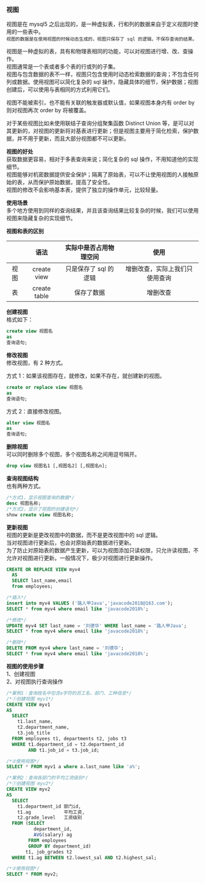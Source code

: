 
### 视图
视图是在 mysql5 之后出现的，是一种虚拟表，行和列的数据来自于定义视图时使用的一些表中。   
`视图的数据是在使用视图的时候动态生成的，视图只保存了 sql 的逻辑，不保存查询的结果。`

视图是一种虚拟的表，具有和物理表相同的功能，可以对视图进行增、改、查操作。  
视图通常是一个表或者多个表的行或列的子集。  
视图与包含数据的表不一样，视图只包含使用时动态检索数据的查询；不包含任何列或数据。使用视图可以简化复杂的 sql 操作，隐藏具体的细节，保护数据；视图创建后，可以使用与表相同的方式利用它们。  

视图不能被索引，也不能有关联的触发器或默认值，如果视图本身内有 order by 则对视图再次 order by 将被覆盖。  

对于某些视图比如未使用联结子查询分组聚集函数 Distinct Union 等，是可以对其更新的，对视图的更新将对基表进行更新；但是视图主要用于简化检索，保护数据，并不用于更新，而且大部分视图都不可以更新。  

**视图的好处**  
获取数据更容易，相对于多表查询来说；简化复杂的 sql 操作，不用知道他的实现细节。  
视图能够对机密数据提供安全保护；隔离了原始表，可以不让使用视图的人接触原始的表，从而保护原始数据，提高了安全性。  
视图的修改不会影响基本表，提供了独立的操作单元，比较轻量。 

**使用场景**  
多个地方使用到同样的查询结果，并且该查询结果比较复杂的时候，我们可以使用视图来隐藏复杂的实现细节。  

**视图和表的区别**  


| | 语法 | 实际中是否占用物理空间 | 使用 |  
| :---: |  :---: |  :---: |  :---: |  
| 视图 | create view	 |只是保存了 sql 的逻辑 | 增删改查，实际上我们只使用查询 |  
|表	| create table | 保存了数据 |增删改查 |  

**创建视图**  
格式如下：  
```sql
create view 视图名
as
查询语句;
```

**修改视图**  
修改视图，有 2 种方式。  

方式 1：如果该视图存在，就修改，如果不存在，就创建新的视图。  
```sql
create or replace view 视图名
as
查询语句;
```

方式 2：直接修改视图。  
```sql
alter view 视图名
as 
查询语句;
```

**删除视图**  
可以同时删除多个视图，多个视图名称之间用逗号隔开。  
```sql
drop view 视图名1 [,视图名2] [,视图名n];
```

**查询视图结构**  
也有两种方式。  
```sql
/*方式1，显示视图查询的数据*/
desc 视图名称;
/*方式2，显示了视图的创建语句*/
show create view 视图名称;
```

**更新视图**  
视图的更新是更改视图中的数据，而不是更改视图中的 sql 逻辑。  
当对视图进行更新后，也会对原始表的数据进行更新。  
为了防止对原始表的数据产生更新，可以为视图添加只读权限，只允许读视图，不允许对视图进行更新。一般情况下，极少对视图进行更新操作。  
```sql
CREATE OR REPLACE VIEW myv4
  AS
  SELECT last_name,email
  from employees;

/*插入*/
insert into myv4 VALUES ('路人甲Java','javacode2018@163.com');
SELECT * from myv4 where email like 'javacode2018%';

/*修改*/
UPDATE myv4 SET last_name = '刘德华' WHERE last_name = '路人甲Java';
SELECT * from myv4 where email like 'javacode2018%';

/*删除*/
DELETE FROM myv4 where last_name = '刘德华';
SELECT * from myv4 where email like 'javacode2018%';
```

**视图的使用步骤**  
1、创建视图  
2、对视图执行查询操作  

```sql
/*案例1：查询姓名中包含a字符的员工名、部门、工种信息*/
/*①创建视图 myv1*/
CREATE VIEW myv1
AS
  SELECT
    t1.last_name,
    t2.department_name,
    t3.job_title
  FROM employees t1, departments t2, jobs t3
  WHERE t1.department_id = t2.department_id
        AND t1.job_id = t3.job_id;

/*②使用视图*/
SELECT * FROM myv1 a where a.last_name like 'a%';

/*案例2：查询各部门的平均工资级别*/
/*①创建视图 myv2*/
CREATE VIEW myv2
AS
  SELECT
    t1.department_id 部门id,
    t1.ag            平均工资,
    t2.grade_level   工资级别
  FROM (SELECT
          department_id,
          AVG(salary) ag
        FROM employees
        GROUP BY department_id)
       t1, job_grades t2
  WHERE t1.ag BETWEEN t2.lowest_sal AND t2.highest_sal;

/*②使用视图*/
SELECT * FROM myv2;
```



